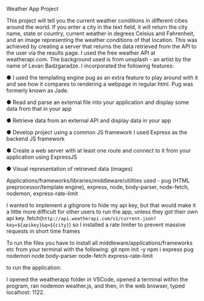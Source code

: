 Weather App Project


This project will tell you the current weather conditions in different cities around the world.  If you enter a city in the text field, it will return the city name, state or country, current weather in degrees Celsius and Fahrenheit, and an image representing the weather conditions of that location.  This was achieved by creating a server that returns the data retrieved from the API to the user via the results page.  I used the free weather API at weatherapi.com.  The background used is from unsplash - an artist by the name of Levan Badzgaradze. I incorporated the following features:

● I used the templating engine pug as an extra feature to play around with it and see how it compares to rendering a webpage in regular html. Pug was formerly known as Jade.

● Read and parse an external file into your application and display some data from that in your app

● Retrieve data from an external API and display data in your app 

● Develop project using a common JS framework
    I used Express as the backend JS framework

● Create a web server with at least one route and connect to it from your application using ExpressJS

● Visual representation of retrieved data (images)

Applications/frameworks/libraries/middleware/utilities used - pug (HTML preprocessor/template engine), express, node, body-parser, node-fetch, nodemon, express-rate-limit

I wanted to implement a gitignore to hide my api key, but that would make it a little more difficult for other users to run the app, unless they got their own api key. 
fetch(`http://api.weatherapi.com/v1/current.json?key=${apikey}&q=${city}`)
so I installed a rate limiter to prevent massive requests in short time frames

To run the files you have to install all middleware/applications/frameworks etc from your terminal with the following:
git
npm init -y
npm i express pug nodemon node body-parser node-fetch express-rate-limit

to run the application:

 I opened the weatherapp folder in VSCode, opened a terminal within the program,  ran nodemon weather.js, and then, in the web browser, typed localhost: 1122. 